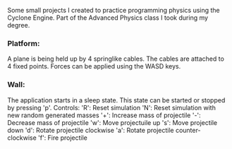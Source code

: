 Some small projects I created to practice programming physics using the Cyclone Engine. Part of the Advanced Physics class I took during my degree.


### Platform:
A plane is being held up by 4 springlike cables. The cables are attached to 4 fixed points. 
Forces can be applied using the WASD keys.

### Wall:
The application starts in a sleep state. This state can be started or stopped by pressing 'p'.
	Controls:
	'R': Reset simulation
	'N': Reset simulation with new random generated masses
	'+': Increase mass of projectile
	'-': Decrease mass of projectile
	'w': Move projectuile up
	's': Move projectile down
	'd': Rotate projectile clockwise
	'a': Rotate projectile counter-clockwise
	'f': Fire projectile

